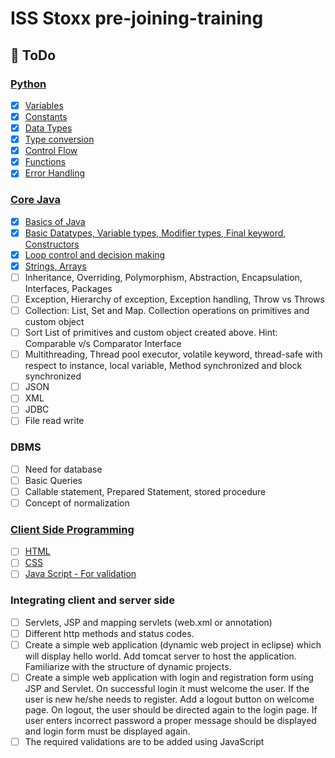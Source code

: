 # ISS Stoxx pre-joining-training

## 📝 **ToDo**

### [Python](https://github.com/Piyush-Tilokani/pre-joining-training/tree/main/python)
- [x] [Variables](https://github.com/Piyush-Tilokani/pre-joining-training/tree/main/python/variables)  
- [x] [Constants](https://github.com/Piyush-Tilokani/pre-joining-training/tree/main/python/constants)  
- [x] [Data Types](https://github.com/Piyush-Tilokani/pre-joining-training/tree/main/python/datatypes)  
- [x] [Type conversion](https://github.com/Piyush-Tilokani/pre-joining-training/tree/main/python/type_conversion)  
- [x] [Control Flow](https://github.com/Piyush-Tilokani/pre-joining-training/tree/main/python/control_flow)
- [x] [Functions](https://github.com/Piyush-Tilokani/pre-joining-training/tree/main/python/functions)
- [x] [Error Handling](https://github.com/Piyush-Tilokani/pre-joining-training/tree/main/python/error_handling)

### [Core Java](https://github.com/Piyush-Tilokani/pre-joining-training/tree/main/coreJava)
- [x] [Basics of Java](https://github.com/Piyush-Tilokani/pre-joining-training/tree/main/coreJava/basics)
- [x] [Basic Datatypes, Variable types, Modifier types, Final keyword, Constructors](https://github.com/Piyush-Tilokani/pre-joining-training/tree/main/coreJava/datatypeAndModifiers)
- [x] [Loop control and decision making](https://github.com/Piyush-Tilokani/pre-joining-training/tree/main/coreJava/loopAndDecisionMaking) 
- [x] [Strings, Arrays](https://github.com/Piyush-Tilokani/pre-joining-training/tree/main/coreJava/stringsAndArrays)  
- [ ] Inheritance, Overriding, Polymorphism, Abstraction, Encapsulation, Interfaces, Packages  
- [ ] Exception, Hierarchy of exception, Exception handling, Throw vs Throws
- [ ] Collection: List, Set and Map. Collection operations on primitives and custom object
- [ ] Sort List of primitives and custom object created above. Hint: Comparable v/s Comparator Interface
- [ ] Multithreading, Thread pool executor, volatile keyword, thread-safe with respect to instance, local variable, Method synchronized and block synchronized
- [ ] JSON 
- [ ] XML
- [ ] JDBC
- [ ] File read write

### DBMS
- [ ] Need for database
- [ ] Basic Queries
- [ ] Callable statement, Prepared Statement, stored procedure 
- [ ] Concept of normalization

### [Client Side Programming](https://github.com/Piyush-Tilokani/pre-joining-training/tree/main/client_side_programming/src)
- [ ] [HTML](https://github.com/Piyush-Tilokani/pre-joining-training/blob/main/client_side_programming/src/index.html)  
- [ ] [CSS](https://github.com/Piyush-Tilokani/pre-joining-training/tree/main/client_side_programming/src/css)  
- [ ] [Java Script - For validation](https://github.com/Piyush-Tilokani/pre-joining-training/tree/main/client_side_programming/src/js)

### Integrating client and server side
- [ ] Servlets, JSP and mapping servlets (web.xml or annotation)  
- [ ] Different http methods and status codes.  
- [ ] Create a simple web application (dynamic web project in eclipse) which will display hello world. Add tomcat server to host the application. Familiarize with the structure of dynamic projects.
- [ ] Create a simple web application with login and registration form using JSP and Servlet. On successful login it must welcome the user. If the user is new he/she needs to register. Add a logout button on welcome page. On logout, the user should be directed again to the login page. If user enters incorrect password a proper message should be displayed and login form must be displayed again.
- [ ] The required validations are to be added using JavaScript
